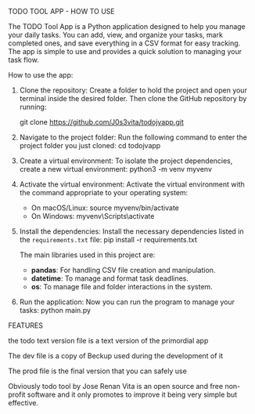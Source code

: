 TODO TOOL APP - HOW TO USE

The TODO Tool App is a Python application designed to help you manage your daily tasks. 
You can add, view, and organize your tasks, mark completed ones, and save everything in a CSV format for easy tracking.
The app is simple to use and provides a quick solution to managing your task flow.

How to use the app:

1. Clone the repository:
    Create a folder to hold the project and open your terminal inside the desired folder.
    Then clone the GitHub repository by running:
   
    git clone https://github.com/J0s3vita/todojvapp.git

3. Navigate to the project folder:
Run the following command to enter the project folder you just cloned:
    cd todojvapp

4. Create a virtual environment:
To isolate the project dependencies, create a new virtual environment:
    python3 -m venv myvenv

5. Activate the virtual environment:
Activate the virtual environment with the command appropriate to your operating system:
    - On macOS/Linux:
        source myvenv/bin/activate
    - On Windows:
        myvenv\Scripts\activate

6. Install the dependencies:
Install the necessary dependencies listed in the `requirements.txt` file:
    pip install -r requirements.txt

   The main libraries used in this project are:
   - **pandas**: For handling CSV file creation and manipulation.
   - **datetime**: To manage and format task deadlines.
   - **os**: To manage file and folder interactions in the system.

7. Run the application:
Now you can run the program to manage your tasks:
    python main.py


FEATURES

 the todo text version file is a text version of the primordial app

The dev file is a copy of Beckup used during the development of it 

The prod file is the final version that you can safely use 

Obviously todo tool by Jose Renan Vita is an open source and free non-profit software and it only promotes to improve it being very simple but effective. 


